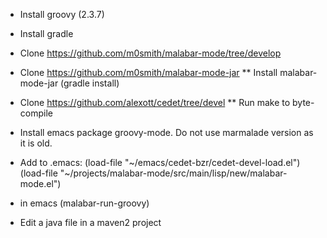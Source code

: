 * Install groovy (2.3.7)
* Install gradle
* Clone https://github.com/m0smith/malabar-mode/tree/develop
* Clone https://github.com/m0smith/malabar-mode-jar
** Install malabar-mode-jar (gradle install)
* Clone https://github.com/alexott/cedet/tree/devel
** Run make to byte-compile
* Install emacs package groovy-mode.  Do not use marmalade version as it is old.

* Add to .emacs: 
(load-file "~/emacs/cedet-bzr/cedet-devel-load.el")
(load-file "~/projects/malabar-mode/src/main/lisp/new/malabar-mode.el")

* in emacs (malabar-run-groovy)
* Edit a java file in a maven2 project
